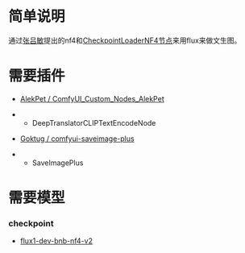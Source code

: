 # 简单说明

通过[张吕敏](https://huggingface.co/lllyasviel)提出的nf4和[CheckpointLoaderNF4节点](https://github.com/comfyanonymous/ComfyUI_bitsandbytes_NF4)来用flux来做文生图。

# 需要插件

- [AlekPet / ComfyUI_Custom_Nodes_AlekPet](https://github.com/AlekPet/ComfyUI_Custom_Nodes_AlekPet)
- - DeepTranslatorCLIPTextEncodeNode

- [Goktug / comfyui-saveimage-plus](https://github.com/Goktug/comfyui-saveimage-plus)
- - SaveImagePlus

# 需要模型

### checkpoint
- [flux1-dev-bnb-nf4-v2](https://huggingface.co/lllyasviel/flux1-dev-bnb-nf4/tree/main)
